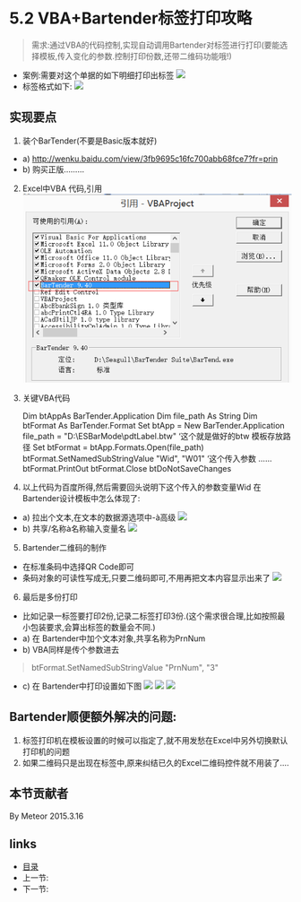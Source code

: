 # 5.2 VBA+Bartender标签打印攻略
>需求:通过VBA的代码控制,实现自动调用Bartender对标签进行打印(要能选择模板,传入变化的参数.控制打印份数,还带二维码功能哦!)
 * 案例:需要对这个单据的如下明细打印出标签
![](images/5.3.1.jpg?raw=true)
 * 标签格式如下:
![](images/5.3.2.jpg?raw=true)

## 实现要点
1. 装个BarTender(不要是Basic版本就好)
 * a) http://wenku.baidu.com/view/3fb9695c16fc700abb68fce7?fr=prin
 * b) 购买正版………
2. Excel中VBA 代码,引用
![](images/5.3.3.png?raw=true)

3. 关键VBA代码

	Dim btAppAs BarTender.Application
	Dim file_path As String
	Dim btFormat As BarTender.Format
	Set btApp = New BarTender.Application
	file_path = "D:\ESBarMode\pdtLabel.btw" ‘这个就是做好的btw 模板存放路径
	Set btFormat = btApp.Formats.Open(file_path)
	btFormat.SetNamedSubStringValue "Wid", "W01" ‘这个传入参数
	……
	btFormat.PrintOut
	btFormat.Close btDoNotSaveChanges
	
4. 以上代码为百度所得,然后需要回头说明下这个传入的参数变量Wid 在Bartender设计模板中怎么体现了:
 * a) 拉出个文本,在文本的数据源选项中-à高级
![](images/5.3.4.jpg?raw=true)
 * b) 共享/名称à名称输入变量名
![](images/5.3.5.jpg?raw=true)
 
5. Bartender二维码的制作
 * 在标准条码中选择QR Code即可
 * 条码对象的可读性写成无,只要二维码即可,不用再把文本内容显示出来了
![](images/5.3.6.jpg?raw=true)
 
6. 最后是多份打印
 * 比如记录一标签要打印2份,记录二标签打印3份.(这个需求很合理,比如按照最小包装要求,会算出标签的数量会不同.)
 * a) 在 Bartender中加个文本对象,共享名称为PrnNum
 * b) VBA同样是传个参数进去
>btFormat.SetNamedSubStringValue "PrnNum", "3"
 * c) 在 Bartender中打印设置如下图
![](images/5.3.7.jpg?raw=true) 
![](images/5.3.8.jpg?raw=true) 
![](images/5.3.9.jpg?raw=true) 
 
## Bartender顺便额外解决的问题:
1. 标签打印机在模板设置的时候可以指定了,就不用发愁在Excel中另外切换默认打印机的问题
2. 如果二维码只是出现在标签中,原来纠结已久的Excel二维码控件就不用装了….

## 本节贡献者
By Meteor 2015.3.16

## links
  * [目录](<preface.md>)
  * 上一节: [](<05.2.md>)
  * 下一节: [](<05.4.md>)
